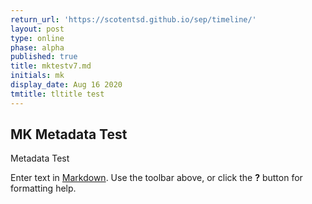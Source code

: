 ```yaml
---
return_url: 'https://scotentsd.github.io/sep/timeline/'
layout: post
type: online
phase: alpha
published: true
title: mktestv7.md
initials: mk
display_date: Aug 16 2020
tmtitle: tltitle test
---
```

## MK Metadata Test

Metadata Test


Enter text in [Markdown](http://daringfireball.net/projects/markdown/). Use the toolbar above, or click the **?** button for formatting help.

